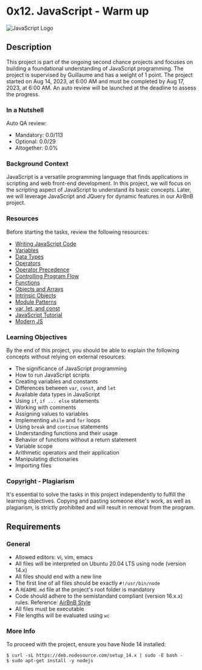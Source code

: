 # 0x12. JavaScript - Warm up

![JavaScript Logo](https://www.gstatic.com/webp/gallery/1.jpg)

## Description

This project is part of the ongoing second chance projects and focuses on building a foundational understanding of JavaScript programming. The project is supervised by Guillaume and has a weight of 1 point. The project started on Aug 14, 2023, at 6:00 AM and must be completed by Aug 17, 2023, at 6:00 AM. An auto review will be launched at the deadline to assess the progress.

### In a Nutshell

Auto QA review:
- Mandatory: 0.0/113
- Optional: 0.0/29
- Altogether: 0.0%

### Background Context

JavaScript is a versatile programming language that finds applications in scripting and web front-end development. In this project, we will focus on the scripting aspect of JavaScript to understand its basic concepts. Later, we will leverage JavaScript and JQuery for dynamic features in our AirBnB project.

### Resources

Before starting the tasks, review the following resources:

- [Writing JavaScript Code](https://example.com/writing-javascript)
- [Variables](https://example.com/variables)
- [Data Types](https://example.com/data-types)
- [Operators](https://example.com/operators)
- [Operator Precedence](https://example.com/operator-precedence)
- [Controlling Program Flow](https://example.com/program-flow)
- [Functions](https://example.com/functions)
- [Objects and Arrays](https://example.com/objects-arrays)
- [Intrinsic Objects](https://example.com/intrinsic-objects)
- [Module Patterns](https://example.com/module-patterns)
- [var, let, and const](https://example.com/var-let-const)
- [JavaScript Tutorial](https://example.com/javascript-tutorial)
- [Modern JS](https://example.com/modern-javascript)

### Learning Objectives

By the end of this project, you should be able to explain the following concepts without relying on external resources:

- The significance of JavaScript programming
- How to run JavaScript scripts
- Creating variables and constants
- Differences between `var`, `const`, and `let`
- Available data types in JavaScript
- Using `if`, `if ... else` statements
- Working with comments
- Assigning values to variables
- Implementing `while` and `for` loops
- Using `break` and `continue` statements
- Understanding functions and their usage
- Behavior of functions without a return statement
- Variable scope
- Arithmetic operators and their application
- Manipulating dictionaries
- Importing files

### Copyright - Plagiarism

It's essential to solve the tasks in this project independently to fulfill the learning objectives. Copying and pasting someone else's work, as well as plagiarism, is strictly prohibited and will result in removal from the program.

## Requirements

### General

- Allowed editors: vi, vim, emacs
- All files will be interpreted on Ubuntu 20.04 LTS using node (version 14.x)
- All files should end with a new line
- The first line of all files should be exactly `#!/usr/bin/node`
- A `README.md` file at the project's root folder is mandatory
- Code should adhere to the semistandard compliant (version 16.x.x) rules. Reference: [AirBnB Style](https://example.com/airbnb-style)
- All files must be executable
- File lengths will be evaluated using `wc`

### More Info

To proceed with the project, ensure you have Node 14 installed:

```shell
$ curl -sL https://deb.nodesource.com/setup_14.x | sudo -E bash -
$ sudo apt-get install -y nodejs

